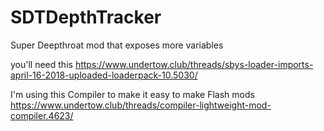 # SDTDepthTracker
Super Deepthroat mod that exposes more variables

you'll need this https://www.undertow.club/threads/sbys-loader-imports-april-16-2018-uploaded-loaderpack-10.5030/

I'm using this Compiler to make it easy to make Flash mods https://www.undertow.club/threads/compiler-lightweight-mod-compiler.4623/
